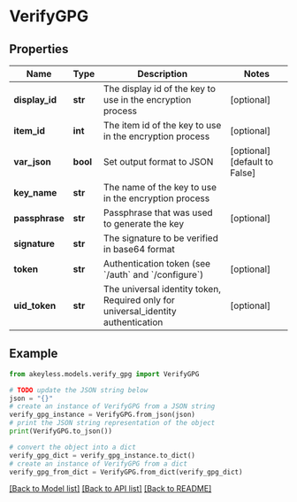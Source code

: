 # VerifyGPG


## Properties

Name | Type | Description | Notes
------------ | ------------- | ------------- | -------------
**display_id** | **str** | The display id of the key to use in the encryption process | [optional] 
**item_id** | **int** | The item id of the key to use in the encryption process | [optional] 
**var_json** | **bool** | Set output format to JSON | [optional] [default to False]
**key_name** | **str** | The name of the key to use in the encryption process | 
**passphrase** | **str** | Passphrase that was used to generate the key | [optional] 
**signature** | **str** | The signature to be verified in base64 format | 
**token** | **str** | Authentication token (see &#x60;/auth&#x60; and &#x60;/configure&#x60;) | [optional] 
**uid_token** | **str** | The universal identity token, Required only for universal_identity authentication | [optional] 

## Example

```python
from akeyless.models.verify_gpg import VerifyGPG

# TODO update the JSON string below
json = "{}"
# create an instance of VerifyGPG from a JSON string
verify_gpg_instance = VerifyGPG.from_json(json)
# print the JSON string representation of the object
print(VerifyGPG.to_json())

# convert the object into a dict
verify_gpg_dict = verify_gpg_instance.to_dict()
# create an instance of VerifyGPG from a dict
verify_gpg_from_dict = VerifyGPG.from_dict(verify_gpg_dict)
```
[[Back to Model list]](../README.md#documentation-for-models) [[Back to API list]](../README.md#documentation-for-api-endpoints) [[Back to README]](../README.md)


